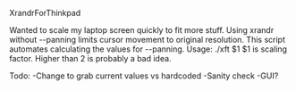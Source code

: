 XrandrForThinkpad

Wanted to scale my laptop screen quickly to fit more stuff. Using xrandr without --panning limits cursor movement to original resolution.
This script automates calculating the values for --panning.
Usage: ./xft $1
$1 is scaling factor. Higher than 2 is probably a bad idea.

Todo: 
-Change to grab current values vs hardcoded
-Sanity check
-GUI?
